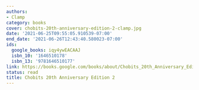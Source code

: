 ```yaml
---
authors:
- Clamp
category: books
cover: chobits-20th-anniversary-edition-2-clamp.jpg
date: '2021-06-25T09:55:05.910539-07:00'
end_date: '2021-06-26T12:43:40.580023-07:00'
ids:
  google_books: iqy4ywEACAAJ
  isbn_10: '1646510178'
  isbn_13: '9781646510177'
link: https://books.google.com/books/about/Chobits_20th_Anniversary_Edition_2.html?hl=&id=iqy4ywEACAAJ
status: read
title: Chobits 20th Anniversary Edition 2
---
```

